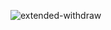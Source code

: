 ![extended-withdraw](https://user-images.githubusercontent.com/91401566/208160322-9afcde39-7675-46ba-81a3-b8773b34c88a.png)
